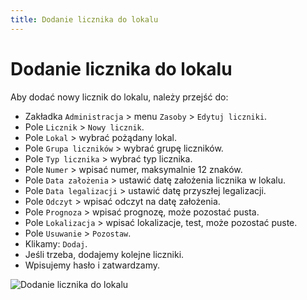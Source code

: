 ```yaml
---
title: Dodanie licznika do lokalu
---
```

# Dodanie licznika do lokalu

Aby dodać nowy licznik do lokalu, należy przejść do:

- Zakładka `Administracja` > menu `Zasoby` > `Edytuj liczniki`.
- Pole `Licznik` > `Nowy licznik`.
- Pole `Lokal` > wybrać pożądany lokal.
- Pole `Grupa liczników` > wybrać grupę liczników.
- Pole `Typ licznika` > wybrać typ licznika.
- Pole `Numer` > wpisać numer, maksymalnie 12 znaków.
- Pole `Data założenia` > ustawić datę założenia licznika w lokalu.
- Pole `Data legalizacji` > ustawić datę przyszłej legalizacji.
- Pole `Odczyt` > wpisać odczyt na datę założenia.
- Pole `Prognoza` > wpisać prognozę, może pozostać pusta.
- Pole `Lokalizacja` > wpisać lokalizacje, test, może pozostać puste.
- Pole `Usuwanie` > `Pozostaw`.
- Klikamy: `Dodaj`.
- Jeśli trzeba, dodajemy kolejne liczniki.
- Wpisujemy hasło i zatwardzamy.

![Dodanie licznika do lokalu](dodanielicznika.gif)